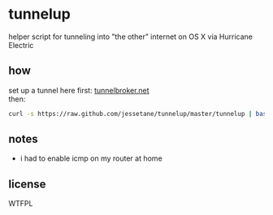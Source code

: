 # tunnelup
helper script for tunneling into "the other" internet on OS X via Hurricane Electric

## how
set up a tunnel here first: [tunnelbroker.net](http://tunnelbroker.net)  
then:
```bash
curl -s https://raw.github.com/jessetane/tunnelup/master/tunnelup | bash
```

## notes
* i had to enable icmp on my router at home

## license
WTFPL